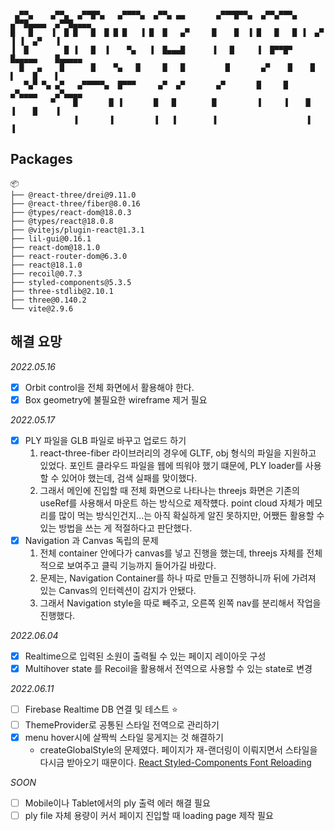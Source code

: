```

 ▄▀▀▄    ▄▀▀▄  ▄▀▀█▀▄   ▄▀▀▀▀▄  ▄▀▀▄ ▄▄       ▄▀▀▀█▀▀▄  ▄▀▀▄▀▀▀▄  ▄▀▀█▄▄▄▄  ▄▀▀█▄▄▄▄
█   █    ▐  █ █   █  █ █ █   ▐ █  █   ▄▀     █    █  ▐ █   █   █ ▐  ▄▀   ▐ ▐  ▄▀   ▐
▐  █        █ ▐   █  ▐    ▀▄   ▐  █▄▄▄█      ▐   █     ▐  █▀▀█▀    █▄▄▄▄▄    █▄▄▄▄▄
  █   ▄    █      █    ▀▄   █     █   █         █       ▄▀    █    █    ▌    █    ▌
   ▀▄▀ ▀▄ ▄▀   ▄▀▀▀▀▀▄  █▀▀▀     ▄▀  ▄▀       ▄▀       █     █    ▄▀▄▄▄▄    ▄▀▄▄▄▄
         ▀    █       █ ▐       █   █        █         ▐     ▐    █    ▐    █    ▐
              ▐       ▐         ▐   ▐        ▐                    ▐         ▐

```

## Packages

```
📦
├── @react-three/drei@9.11.0
├── @react-three/fiber@8.0.16
├── @types/react-dom@18.0.3
├── @types/react@18.0.8
├── @vitejs/plugin-react@1.3.1
├── lil-gui@0.16.1
├── react-dom@18.1.0
├── react-router-dom@6.3.0
├── react@18.1.0
├── recoil@0.7.3
├── styled-components@5.3.5
├── three-stdlib@2.10.1
├── three@0.140.2
└── vite@2.9.6
```

## 해결 요망

_2022.05.16_

- [x] Orbit control을 전체 화면에서 활용해야 한다.
- [x] Box geometry에 불필요한 wireframe 제거 필요

_2022.05.17_

- [x] PLY 파일을 GLB 파일로 바꾸고 업로드 하기
  1. react-three-fiber 라이브러리의 경우에 GLTF, obj 형식의 파일을 지원하고 있었다. 포인트 클라우드 파일을 웹에 띄워야 했기 떄문에, PLY loader를 사용할 수 있어야 했는데, 검색 실패를 맞이했다.
  2. 그래서 메인에 진입할 때 전체 화면으로 나타나는 threejs 화면은 기존의 useRef를 사용해서 마운트 하는 방식으로 제작헀다. point cloud 자체가 메모리를 많이 먹는 방식인건지...는 아직 확실하게 알진 못하지만, 어쨌든 활용할 수 있는 방법을 쓰는 게 적절하다고 판단했다.
- [x] Navigation 과 Canvas 독립의 문제
  1. 전체 container 안에다가 canvas를 넣고 진행을 했는데, threejs 자체를 전체적으로 보여주고 클릭 기능까지 들어가길 바랐다.
  2. 문제는, Navigation Container를 하나 따로 만들고 진행하니까 뒤에 가려져 있는 Canvas의 인터렉션이 감지가 안됐다.
  3. 그래서 Navigation style을 따로 빼주고, 오른쪽 왼쪽 nav를 분리해서 작업을 진행했다.

_2022.06.04_

- [x] Realtime으로 입력된 소원이 출력될 수 있는 페이지 레이아웃 구성
- [x] Multihover state 를 Recoil을 활용해서 전역으로 사용할 수 있는 state로 변경

_2022.06.11_

- [ ] Firebase Realtime DB 연결 및 테스트 ⭐️
- [ ] ThemeProvider로 공통된 스타일 전역으로 관리하기
- [x] menu hover시에 살짝씩 스타일 뭉게지는 것 해결하기
  - createGlobalStyle의 문제였다. 페이지가 재-랜더링이 이뤄지면서 스타일을 다시금 받아오기 때문이다. [React Styled-Components Font Reloading](https://ryublock.tistory.com/37)

_SOON_

- [ ] Mobile이나 Tablet에서의 ply 출력 에러 해결 필요
- [ ] ply file 자체 용량이 커서 페이지 진입할 때 loading page 제작 필요
